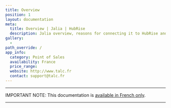 ```yaml
---
title: Overview
position: 1
layout: documentation
meta:
  title: Overview | Jalia | HubRise
  description: Jalia overview, reasons for connecting it to HubRise and summary of integrated features. Synchronise data between your EPOS and your apps.
gallery:
  -
path_override: /
app_info:
  category: Point of Sales
  availability: France
  price_range:
  website: http://www.talc.fr
  contact: support@talc.fr
---
```


-----

IMPORTANT NOTE: This documentation is [available in French only](https://www.hubrise.com/fr/apps/nestor).

-----
